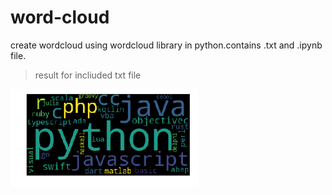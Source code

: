 # word-cloud
 create wordcloud using wordcloud library in python.contains .txt and .ipynb file.
> result for incliuded txt file
<img src="download.png" width="300px" height="auto">
